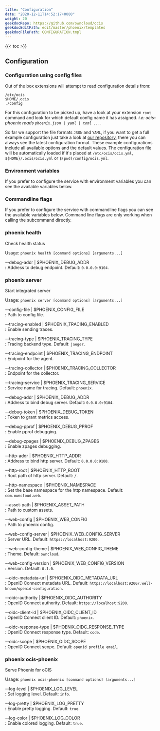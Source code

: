 ```yaml
---
title: "Configuration"
date: "2020-12-11T14:52:17+0000"
weight: 20
geekdocRepo: https://github.com/owncloud/ocis
geekdocEditPath: edit/master/phoenix/templates
geekdocFilePath: CONFIGURATION.tmpl
---
```


{{< toc >}}

## Configuration

### Configuration using config files

Out of the box extensions will attempt to read configuration details from:

```console
/etc/ocis
$HOME/.ocis
./config
```

For this configuration to be picked up, have a look at your extension `root` command and look for which default config name it has assigned. *i.e: ocis-phoenix reads `phoenix.json | yaml | toml ...`*.

So far we support the file formats `JSON` and `YAML`, if you want to get a full example configuration just take a look at [our repository](https://github.com/owncloud/ocis/tree/master/config), there you can always see the latest configuration format. These example configurations include all available options and the default values. The configuration file will be automatically loaded if it's placed at `/etc/ocis/ocis.yml`, `${HOME}/.ocis/ocis.yml` or `$(pwd)/config/ocis.yml`.

### Environment variables

If you prefer to configure the service with environment variables you can see the available variables below.

### Commandline flags

If you prefer to configure the service with commandline flags you can see the available variables below. Command line flags are only working when calling the subcommand directly.

### phoenix health

Check health status

Usage: `phoenix health [command options] [arguments...]`

--debug-addr | $PHOENIX_DEBUG_ADDR  
: Address to debug endpoint. Default: `0.0.0.0:9104`.

### phoenix server

Start integrated server

Usage: `phoenix server [command options] [arguments...]`

--config-file | $PHOENIX_CONFIG_FILE  
: Path to config file.

--tracing-enabled | $PHOENIX_TRACING_ENABLED  
: Enable sending traces.

--tracing-type | $PHOENIX_TRACING_TYPE  
: Tracing backend type. Default: `jaeger`.

--tracing-endpoint | $PHOENIX_TRACING_ENDPOINT  
: Endpoint for the agent.

--tracing-collector | $PHOENIX_TRACING_COLLECTOR  
: Endpoint for the collector.

--tracing-service | $PHOENIX_TRACING_SERVICE  
: Service name for tracing. Default: `phoenix`.

--debug-addr | $PHOENIX_DEBUG_ADDR  
: Address to bind debug server. Default: `0.0.0.0:9104`.

--debug-token | $PHOENIX_DEBUG_TOKEN  
: Token to grant metrics access.

--debug-pprof | $PHOENIX_DEBUG_PPROF  
: Enable pprof debugging.

--debug-zpages | $PHOENIX_DEBUG_ZPAGES  
: Enable zpages debugging.

--http-addr | $PHOENIX_HTTP_ADDR  
: Address to bind http server. Default: `0.0.0.0:9100`.

--http-root | $PHOENIX_HTTP_ROOT  
: Root path of http server. Default: `/`.

--http-namespace | $PHOENIX_NAMESPACE  
: Set the base namespace for the http namespace. Default: `com.owncloud.web`.

--asset-path | $PHOENIX_ASSET_PATH  
: Path to custom assets.

--web-config | $PHOENIX_WEB_CONFIG  
: Path to phoenix config.

--web-config-server | $PHOENIX_WEB_CONFIG_SERVER  
: Server URL. Default: `https://localhost:9200`.

--web-config-theme | $PHOENIX_WEB_CONFIG_THEME  
: Theme. Default: `owncloud`.

--web-config-version | $PHOENIX_WEB_CONFIG_VERSION  
: Version. Default: `0.1.0`.

--oidc-metadata-url | $PHOENIX_OIDC_METADATA_URL  
: OpenID Connect metadata URL. Default: `https://localhost:9200/.well-known/openid-configuration`.

--oidc-authority | $PHOENIX_OIDC_AUTHORITY  
: OpenID Connect authority. Default: `https://localhost:9200`.

--oidc-client-id | $PHOENIX_OIDC_CLIENT_ID  
: OpenID Connect client ID. Default: `phoenix`.

--oidc-response-type | $PHOENIX_OIDC_RESPONSE_TYPE  
: OpenID Connect response type. Default: `code`.

--oidc-scope | $PHOENIX_OIDC_SCOPE  
: OpenID Connect scope. Default: `openid profile email`.

### phoenix ocis-phoenix

Serve Phoenix for oCIS

Usage: `phoenix ocis-phoenix [command options] [arguments...]`

--log-level | $PHOENIX_LOG_LEVEL  
: Set logging level. Default: `info`.

--log-pretty | $PHOENIX_LOG_PRETTY  
: Enable pretty logging. Default: `true`.

--log-color | $PHOENIX_LOG_COLOR  
: Enable colored logging. Default: `true`.

